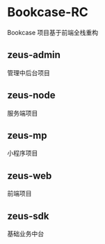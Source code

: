 # Bookcase-RC

Bookcase 项目基于前端全栈重构

## zeus-admin

管理中后台项目

## zeus-node

服务端项目

## zeus-mp

小程序项目

## zeus-web

前端项目

## zeus-sdk

基础业务中台
